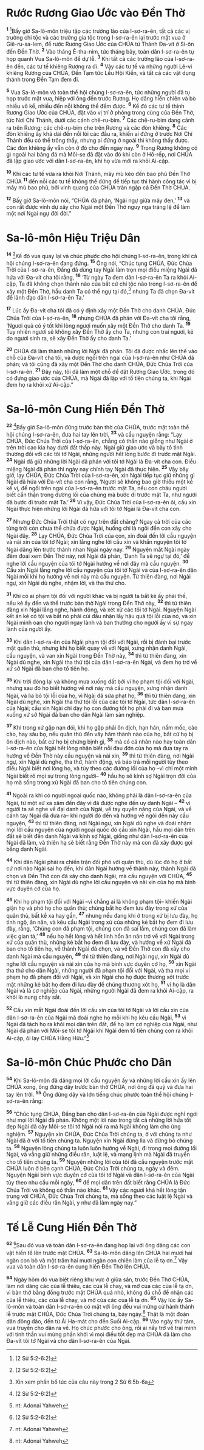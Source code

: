 

# Rước Rương Giao Ước vào Đền Thờ
<sup><b>1</b></sup> [^1*]Bấy giờ Sa-lô-môn triệu tập các trưởng lão của I-sơ-ra-ên, tất cả các vị trưởng chi tộc và các trưởng gia tộc trong I-sơ-ra-ên lại trước mặt vua ở Giê-ru-sa-lem, để rước Rương Giao Ước của CHÚA từ Thành Đa-vít ở Si-ôn đến Đền Thờ. <sup><b>2</b></sup> Vào tháng Ê-tha-nim, tức tháng bảy, toàn dân I-sơ-ra-ên tụ họp quanh Vua Sa-lô-môn để dự lễ. <sup><b>3</b></sup> Khi tất cả các trưởng lão của I-sơ-ra-ên đến, các tư tế khiêng Rương ra đi. <sup><b>4</b></sup> Vậy các tư tế và những người Lê-vi khiêng Rương của CHÚA, Đền Tạm tức Lều Hội Kiến, và tất cả các vật dụng thánh trong Đền Tạm đem đi.

<sup><b>5</b></sup> Vua Sa-lô-môn và toàn thể hội chúng I-sơ-ra-ên, tức những người đã tụ họp trước mặt vua, hiệp với ông đến trước Rương. Họ dâng hiến chiên và bò nhiều vô kể, nhiều đến nỗi không thể đếm được. <sup><b>6</b></sup> Kế đó các tư tế thỉnh Rương Giao Ước của CHÚA, đặt vào vị trí ở phòng trong cùng của Đền Thờ, tức Nơi Chí Thánh, dưới các cánh chê-ru-bim. <sup><b>7</b></sup> Các chê-ru-bim dang cánh ra trên Rương; các chê-ru-bim che trên Rương và các đòn khiêng. <sup><b>8</b></sup> Các đòn khiêng ấy khá dài đến nỗi lòi các đầu ra, khiến ai đứng ở trước Nơi Chí Thánh đều có thể trông thấy, nhưng ai đứng ở ngoài thì không thấy được. Các đòn khiêng ấy vẫn còn ở đó cho đến ngày nay. <sup><b>9</b></sup> Trong Rương không có gì ngoài hai bảng đá mà Môi-se đã đặt vào đó khi còn ở Hô-rếp, nơi CHÚA đã lập giao ước với dân I-sơ-ra-ên, khi họ vừa mới ra khỏi Ai-cập.

<sup><b>10</b></sup> Khi các tư tế vừa ra khỏi Nơi Thánh, mây mù kéo đến bao phủ Đền Thờ CHÚA <sup><b>11</b></sup> đến nỗi các tư tế không thể đứng để tiếp tục thi hành công tác vì bị mây mù bao phủ, bởi vinh quang của CHÚA tràn ngập cả Đền Thờ CHÚA.

<sup><b>12</b></sup> Bấy giờ Sa-lô-môn nói, “CHÚA đã phán, ‘Ngài ngự giữa mây đen,’ <sup><b>13</b></sup> và con rất được vinh dự xây cho Ngài một Đền Thờ nguy nga tráng lệ để làm một nơi Ngài ngự đời đời.”

# Sa-lô-môn Hiệu Triệu Dân
<sup><b>14</b></sup> [^1*]Kế đó vua quay lại và chúc phước cho hội chúng I-sơ-ra-ên, trong khi cả hội chúng I-sơ-ra-ên đang đứng. <sup><b>15</b></sup> Ông nói, “Chúc tụng CHÚA, Đức Chúa Trời của I-sơ-ra-ên, Đấng đã dùng tay Ngài làm trọn mọi điều miệng Ngài đã hứa với Đa-vít cha tôi rằng, <sup><b>16</b></sup> ‘Từ ngày Ta đem dân I-sơ-ra-ên Ta ra khỏi Ai-cập, Ta đã không chọn thành nào của bất cứ chi tộc nào trong I-sơ-ra-ên để xây một Đền Thờ, hầu danh Ta có thể ngự tại đó,[^4] nhưng Ta đã chọn Đa-vít để lãnh đạo dân I-sơ-ra-ên Ta.’

<sup><b>17</b></sup> Lúc ấy Đa-vít cha tôi đã có ý định xây một Đền Thờ cho danh CHÚA, Đức Chúa Trời của I-sơ-ra-ên, <sup><b>18</b></sup> nhưng CHÚA đã phán với Đa-vít cha tôi rằng, ‘Ngươi quả có ý tốt khi lòng ngươi muốn xây một Đền Thờ cho danh Ta. <sup><b>19</b></sup> Tuy nhiên ngươi sẽ không xây Đền Thờ ấy cho Ta, nhưng con trai ngươi, kẻ do ngươi sinh ra, sẽ xây Đền Thờ ấy cho danh Ta.’

<sup><b>20</b></sup> CHÚA đã làm thành những lời Ngài đã phán. Tôi đã được nhấc lên thế vào chỗ của Đa-vít cha tôi, và được ngồi trên ngai của I-sơ-ra-ên như CHÚA đã phán; và tôi cũng đã xây một Đền Thờ cho danh CHÚA, Đức Chúa Trời của I-sơ-ra-ên. <sup><b>21</b></sup> Đây này, tôi đã làm một chỗ để đặt Rương Giao Ước, trong đó có đựng giao ước của CHÚA, mà Ngài đã lập với tổ tiên chúng ta, khi Ngài đem họ ra khỏi xứ Ai-cập.”

# Sa-lô-môn Cung Hiến Đền Thờ
<sup><b>22</b></sup> [^1*]Bấy giờ Sa-lô-môn đứng trước bàn thờ của CHÚA, trước mặt toàn thể hội chúng I-sơ-ra-ên, đưa hai tay lên trời, <sup><b>23</b></sup> và cầu nguyện rằng: “Lạy CHÚA, Đức Chúa Trời của I-sơ-ra-ên, chẳng có thần nào giống như Ngài ở trên trời cao kia hay dưới đất thấp này. Ngài giữ giao ước và bày tỏ tình thương đối với các tôi tớ Ngài, những người hết lòng bước đi trước mặt Ngài. <sup><b>24</b></sup> Ngài đã giữ những lời Ngài đã phán với tôi tớ Ngài là Đa-vít cha con. Điều miệng Ngài đã phán thì ngày nay chính tay Ngài đã thực hiện. <sup><b>25</b></sup> Vậy bây giờ, lạy CHÚA, Đức Chúa Trời của I-sơ-ra-ên, xin Ngài tiếp tục giữ những gì Ngài đã hứa với Đa-vít cha con rằng, ‘Ngươi sẽ không bao giờ thiếu một kẻ kế vị, để ngồi trên ngai của I-sơ-ra-ên trước mặt Ta, nếu con cháu ngươi biết cẩn thận trong đường lối của chúng mà bước đi trước mặt Ta, như ngươi đã bước đi trước mặt Ta.’ <sup><b>26</b></sup> Vì vậy, Đức Chúa Trời của I-sơ-ra-ên ôi, cầu xin Ngài thực hiện những lời Ngài đã hứa với tôi tớ Ngài là Đa-vít cha con.

<sup><b>27</b></sup> Nhưng Đức Chúa Trời thật có ngự trên đất chăng? Ngay cả trời của các từng trời còn chưa thể chứa được Ngài, huống chi là ngôi đền con xây cho Ngài đây. <sup><b>28</b></sup> Lạy CHÚA, Đức Chúa Trời của con, xin đoái đến lời cầu nguyện và nài xin của tôi tớ Ngài; xin lắng nghe lời cầu xin và khẩn nguyện tôi tớ Ngài dâng lên trước thánh nhan Ngài ngày nay. <sup><b>29</b></sup> Nguyện mắt Ngài ngày đêm đoái xem Đền Thờ này, nơi Ngài đã phán, ‘Danh Ta sẽ ngự tại đó,’ để nghe lời cầu nguyện của tôi tớ Ngài hướng về nơi đây mà cầu nguyện. <sup><b>30</b></sup> Cầu xin Ngài lắng nghe lời cầu nguyện của tôi tớ Ngài và của I-sơ-ra-ên dân Ngài mỗi khi họ hướng về nơi này mà cầu nguyện. Từ thiên đàng, nơi Ngài ngự, xin Ngài dủ nghe, nhậm lời, và tha thứ cho.

<sup><b>31</b></sup> Khi có ai phạm tội đối với người khác và bị người ta bắt kẻ ấy phải thề, nếu kẻ ấy đến và thề trước bàn thờ Ngài trong Đền Thờ này, <sup><b>32</b></sup> thì từ thiên đàng xin Ngài lắng nghe, hành động, và xét xử các tôi tớ Ngài. Nguyện Ngài kết án kẻ có tội và bắt nó phải cúi đầu nhận lấy hậu quả tội lỗi của nó, và xin Ngài minh oan cho người ngay lành và ban thưởng cho người ấy vì sự ngay lành của người ấy.

<sup><b>33</b></sup> Khi dân I-sơ-ra-ên của Ngài phạm tội đối với Ngài, rồi bị đánh bại trước mặt quân thù, nhưng khi họ biết quay về với Ngài, xưng nhận danh Ngài, cầu nguyện, và van xin Ngài trong Đền Thờ này, <sup><b>34</b></sup> thì từ thiên đàng, xin Ngài dủ nghe, xin Ngài tha thứ tội của dân I-sơ-ra-ên Ngài, và đem họ trở về xứ sở Ngài đã ban cho tổ tiên họ.

<sup><b>35</b></sup> Khi trời đóng lại và không mưa xuống đất bởi vì họ phạm tội đối với Ngài, nhưng sau đó họ biết hướng về nơi này mà cầu nguyện, xưng nhận danh Ngài, và lìa bỏ tội lỗi của họ, vì Ngài đã sửa phạt họ, <sup><b>36</b></sup> thì từ thiên đàng, xin Ngài dủ nghe, xin Ngài tha thứ tội lỗi của các tôi tớ Ngài, tức dân I-sơ-ra-ên của Ngài; cầu xin Ngài chỉ dạy họ con đường tốt họ phải đi và ban mưa xuống xứ sở Ngài đã ban cho dân Ngài làm sản nghiệp.

<sup><b>37</b></sup> Khi trong xứ gặp nạn đói, khi họ gặp phải ôn dịch, hạn hán, nấm mốc, cào cào, hay sâu bọ, nếu quân thù đến vây hãm thành nào của họ, bất cứ họ bị ôn dịch nào, bất cứ họ bị chứng bịnh gì, <sup><b>38</b></sup> mà có cá nhân nào hay toàn dân I-sơ-ra-ên của Ngài hết lòng nhận biết nỗi đau đớn của họ mà đưa tay ra hướng về Đền Thờ này cầu nguyện và nài xin, <sup><b>39</b></sup> thì từ thiên đàng, nơi Ngài ngự, xin Ngài dủ nghe, tha thứ, hành động, và báo trả mỗi người tùy theo điều Ngài biết nơi lòng họ, và tùy theo các đường lối của họ –vì chỉ một mình Ngài biết rõ mọi sự trong lòng người– <sup><b>40</b></sup> hầu họ sẽ kính sợ Ngài trọn đời của họ mà sống trong xứ Ngài đã ban cho tổ tiên chúng con.

<sup><b>41</b></sup> Ngoài ra khi có người ngoại quốc nào, không phải là dân I-sơ-ra-ên của Ngài, từ một xứ xa xăm đến đây vì đã được nghe đến uy danh Ngài – <sup><b>42</b></sup> vì người ta sẽ nghe về đại danh của Ngài, về tay quyền năng của Ngài, và về cánh tay Ngài đã đưa ra– khi người đó đến và hướng về ngôi đền này cầu nguyện, <sup><b>43</b></sup> thì từ thiên đàng, nơi Ngài ngự, xin Ngài dủ nghe và đoái nhậm mọi lời cầu nguyện của người ngoại quốc đó cầu xin Ngài, hầu mọi dân trên đất sẽ biết đến danh Ngài và kính sợ Ngài, giống như dân I-sơ-ra-ên của Ngài đã làm, và thiên hạ sẽ biết rằng Đền Thờ này mà con đã xây được gọi bằng danh Ngài.

<sup><b>44</b></sup> Khi dân Ngài phải ra chiến trận đối phó với quân thù, dù lúc đó họ ở bất cứ nơi nào Ngài sai họ đến, khi dân Ngài hướng về thành này, thành Ngài đã chọn và Đền Thờ con đã xây cho danh Ngài, mà cầu nguyện với CHÚA, <sup><b>45</b></sup> thì từ thiên đàng, xin Ngài dủ nghe lời cầu nguyện và nài xin của họ mà binh vực duyên cớ của họ.

<sup><b>46</b></sup> Khi họ phạm tội đối với Ngài –vì chẳng ai là không phạm tội– khiến Ngài giận họ và phó họ cho quân thù; chúng bắt họ đem lưu đày trong xứ của quân thù, bất kể xa hay gần, <sup><b>47</b></sup> nhưng nếu đang khi ở trong xứ bị lưu đày, họ tỉnh ngộ, ăn năn, và kêu cầu Ngài trong xứ của những kẻ bắt họ đem đi lưu đày, rằng, ‘Chúng con đã phạm tội, chúng con đã sai lầm, chúng con đã làm việc gian tà,’ <sup><b>48</b></sup> nếu họ hết lòng và hết linh hồn ăn năn trở về với Ngài trong xứ của quân thù, những kẻ bắt họ đem đi lưu đày, và hướng về xứ Ngài đã ban cho tổ tiên họ, về thành Ngài đã chọn, và về Đền Thờ con đã xây cho danh Ngài mà cầu nguyện, <sup><b>49</b></sup> thì từ thiên đàng, nơi Ngài ngự, xin Ngài dủ nghe lời cầu nguyện và nài xin của họ mà binh vực duyên cớ họ, <sup><b>50</b></sup> xin Ngài tha thứ cho dân Ngài, những người đã phạm tội đối với Ngài, và tha mọi vi phạm họ đã phạm đối với Ngài, và xin Ngài cho họ được thương xót trước mặt những kẻ bắt họ đem đi lưu đày để chúng thương xót họ, <sup><b>51</b></sup> vì họ là dân Ngài và là cơ nghiệp của Ngài, những người Ngài đã đem ra khỏi Ai-cập, ra khỏi lò nung chảy sắt.

<sup><b>52</b></sup> Cầu xin mắt Ngài đoái đến lời cầu xin của tôi tớ Ngài và lời cầu xin của dân I-sơ-ra-ên của Ngài mà đoái nghe họ mỗi khi họ kêu cầu Ngài, <sup><b>53</b></sup> vì Ngài đã tách họ ra khỏi mọi dân trên đất, để họ làm cơ nghiệp của Ngài, như Ngài đã phán với Môi-se tôi tớ Ngài khi Ngài đem tổ tiên chúng con ra khỏi Ai-cập, ôi lạy CHÚA Hằng Hữu.”[^1]

# Sa-lô-môn Chúc Phước cho Dân
<sup><b>54</b></sup> Khi Sa-lô-môn đã dâng mọi lời cầu nguyện ấy và những lời cầu xin ấy lên CHÚA xong, ông đứng dậy trước bàn thờ CHÚA, nơi ông đã quỳ và đưa hai tay lên trời. <sup><b>55</b></sup> Ông đứng dậy và lớn tiếng chúc phước toàn thể hội chúng I-sơ-ra-ên rằng:

<sup><b>56</b></sup> “Chúc tụng CHÚA, Đấng ban cho dân I-sơ-ra-ên của Ngài được nghỉ ngơi như mọi lời Ngài đã phán. Không một lời nào trong tất cả những lời hứa tốt đẹp Ngài đã cậy Môi-se tôi tớ Ngài nói ra mà Ngài không làm cho ứng nghiệm. <sup><b>57</b></sup> Nguyện xin CHÚA, Đức Chúa Trời chúng ta, ở với chúng ta như Ngài đã ở với tổ tiên chúng ta. Nguyện xin Ngài đừng lìa và đừng bỏ chúng ta. <sup><b>58</b></sup> Nguyện lòng chúng ta luôn luôn hướng về Ngài, đi trong mọi đường lối Ngài, và vâng giữ những điều răn, luật lệ, và mạng lịnh mà Ngài đã truyền cho tổ tiên chúng ta. <sup><b>59</b></sup> Nguyện những lời của tôi đã cầu nguyện trước mặt CHÚA luôn ở bên cạnh CHÚA, Đức Chúa Trời chúng ta, ngày và đêm. Nguyện Ngài binh vực duyên cớ của tôi tớ Ngài và dân I-sơ-ra-ên của Ngài tùy theo nhu cầu mỗi ngày, <sup><b>60</b></sup> để mọi dân trên đất biết rằng CHÚA là Đức Chúa Trời và không có thần nào khác. <sup><b>61</b></sup> Vậy các ngươi khá hết lòng tận trung với CHÚA, Đức Chúa Trời chúng ta, mà sống theo các luật lệ Ngài và vâng giữ các điều răn Ngài, y như đã làm ngày nay.”

# Tế Lễ Cung Hiến Đền Thờ
<sup><b>62</b></sup> [^1*]Sau đó vua và toàn dân I-sơ-ra-ên đang họp lại với ông dâng các con vật hiến tế lên trước mặt CHÚA. <sup><b>63</b></sup> Sa-lô-môn dâng lên CHÚA hai mươi hai ngàn con bò và một trăm hai mươi ngàn con chiên làm của lễ tạ ơn.[^1] Vậy vua và toàn dân I-sơ-ra-ên cung hiến Đền Thờ lên CHÚA.

<sup><b>64</b></sup> Ngày hôm đó vua biệt riêng khu vực ở giữa sân, trước Đền Thờ CHÚA, làm nơi dâng các của lễ thiêu, các của lễ chay, và mỡ của các của lễ tạ ơn, vì bàn thờ bằng đồng trước mặt CHÚA quá nhỏ, không đủ chỗ để nhận các của lễ thiêu, các của lễ chay, và mỡ của các của lễ tạ ơn. <sup><b>65</b></sup> Vậy lúc ấy Sa-lô-môn và toàn dân I-sơ-ra-ên có mặt với ông đều vui mừng cử hành thánh lễ trước mặt CHÚA, Đức Chúa Trời chúng ta, bảy ngày.[^1] Thật là một đoàn dân đông đảo, đến từ Ải Ha-mát cho đến Suối Ai-cập. <sup><b>66</b></sup> Vào ngày thứ tám, vua truyền cho dân ra về. Họ chúc phước cho ông, rồi ai nấy trở về trại mình với tinh thần vui mừng phấn khởi vì mọi điều tốt đẹp mà CHÚA đã làm cho Đa-vít tôi tớ Ngài và cho dân I-sơ-ra-ên của Ngài.

[^1]: nt: Adonai Yahweh
[^1]: Có bản cổ ghi “bảy ngày, rồi bảy ngày nữa, cộng chung là mười bốn ngày.”
[^1]: ctd: của lễ cầu an
[^4]: Xin xem phần bổ túc của câu này trong 2 Sử 6:5b-6a
[^1*]: (2 Sử 5:2-6:2)
[^1*]: (2 Sử 6:3-11)
[^1*]: (2 Sử 6:12-42)
[^1*]: (2 Sử 7:4-10)
